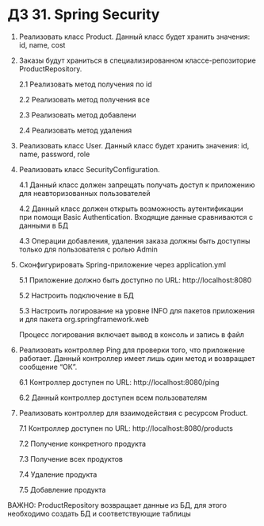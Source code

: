 # ДЗ 31. Spring Security

1. Реализовать класс Product. Данный класс будет хранить значения: id, name, cost

2. Заказы будут храниться в специализированном классе-репозиторие ProductRepository.

    2.1 Реализовать метод получения по id

    2.2 Реализовать метод получения все

    2.3 Реализовать метод добавлени

    2.4 Реализовать метод удаления

3. Реализовать класс User. Данный класс будет хранить значения: id, name, password, role

4. Реализовать класс SecurityConfiguration.

    4.1 Данный класс должен запрещать получать доступ к приложению для неавторизованных пользователей

    4.2 Данный класс должен открыть возможность аутентификации при помощи Basic Authentication. Входящие данные сравниваются с данными в БД

    4.3 Операции добавления, удаления заказа должны быть доступны только для пользователя с ролью Admin

5. Сконфигурировать Spring-приложение через application.yml

    5.1 Приложение должно быть доступно по URL: http://localhost:8080

    5.2 Настроить подключение в БД

    5.3 Настроить логирование на уровне INFO для пакетов приложения и для пакета org.springframework.web

    Процесс логирования включает вывод в консоль и запись в файл

6. Реализовать контроллер Ping для проверки того, что приложение работает. Данный контроллер имеет лишь один метод и возвращает сообщение “ОК”.

    6.1 Контроллер доступен по URL: http://localhost:8080/ping

    6.2 Данный контроллер доступен всем пользователям

7. Реализовать контроллер для взаимодействия с ресурсом Product.

    7.1  Контроллер доступен по URL: http://localhost:8080/products

    7.2 Получение конкретного продукта

    7.3 Получение всех продуктов

    7.4 Удаление продукта

    7.5 Добавление продукта

ВАЖНО: ProductRepository возвращает данные из БД, для этого необходимо создать БД и соответствующие таблицы